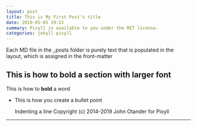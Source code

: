 ```yaml
---
layout: post
title: This is My First Post's title
date: 2019-05-05 19:22
summary: Pixyll is available to you under the MIT license.
categories: jekyll pixyll
---
```

<!-- this language is called markdown. I think? -->

Each MD file in the _posts folder is purely text that is populated in the layout, which 
is assigned in the front-matter

## This is how to bold a section with larger font

This is how to **bold** a word 

- This is how you create a bullet point

    Indenting a line
    Copyright (c) 2014-2019 John Otander for Pixyll

<!-- creating a solid line is the three dashes below -->
---
[^1]: Creating an enumerated list
[^2]: Linking a website <https://www.gnu.org/philosophy/free-sw.en.html>.

